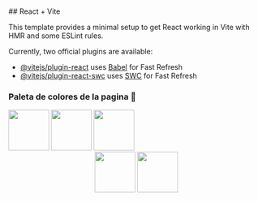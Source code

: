 <h1></h1>
## React + Vite

This template provides a minimal setup to get React working in Vite with HMR and some ESLint rules.

Currently, two official plugins are available:

- [@vitejs/plugin-react](https://github.com/vitejs/vite-plugin-react/blob/main/packages/plugin-react/README.md) uses [Babel](https://babeljs.io/) for Fast Refresh
- [@vitejs/plugin-react-swc](https://github.com/vitejs/vite-plugin-react-swc) uses [SWC](https://swc.rs/) for Fast Refresh

<h3 aling="center">Paleta de colores de la pagina 🎨</h3>
<center>
    <div align="start">
        <img height="80" align="end" src="https://i.imgur.com/Oo912Da.png">
        <img height="80" src="https://i.imgur.com/Ne7Od89.png">
        <img height="80" src="https://i.imgur.com/ZX6szY9.png">
    </div>
    <div aling="end">
        <img height="80" src="https://i.imgur.com/bbO0o5r.png">
        <img height="80" src="https://i.imgur.com/2rJUPBO.png">
    </div>
</center>
    
